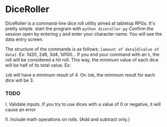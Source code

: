 # DiceRoller
DiceRoller is a command-line dice roll utility aimed at tabletop RPGs.
It's pretty simple. start the program with ```python diceroller.py```
Confirm the session open by entering ```y``` and enter your character name. You will see the data entry screen.

The structure of the commands is as follows: ```[amount of data]d[value of data]```. Ex: 1d20, 2d6, 3d4, 1d100...
If you end your command with an ```h```, the roll will be considered a hit roll. This way, the minimum value of each dice will be half of its total value. Ex:

```1d8``` will have a minimum result of 4. On ```3d6```, the minimum result for each dice will be 3.

### TODO
I. Validate inputs. If you try to use dices with a value of 0 or negative, it will cause an error.

II. Include math operations on rolls. (Add and subtract only.)
